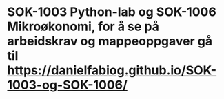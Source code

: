 # SOK-1003 Python-lab og SOK-1006 Mikroøkonomi, for å se på arbeidskrav og mappeoppgaver gå til https://danielfabiog.github.io/SOK-1003-og-SOK-1006/
